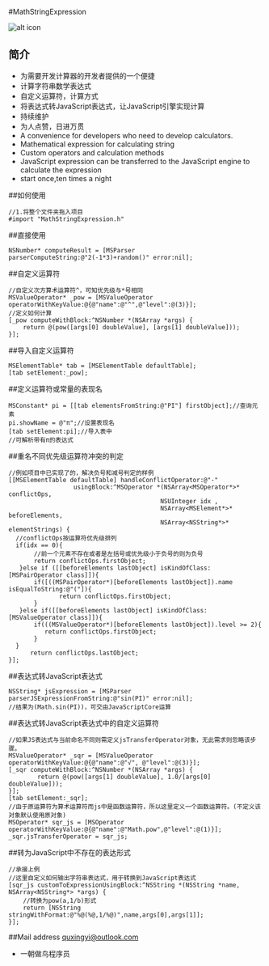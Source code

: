 #MathStringExpression

![alt icon](http://pic.sucaibar.com/pic/201306/22/dbd48ae401_96.png)

## 简介
* 为需要开发计算器的开发者提供的一个便捷
* 计算字符串数学表达式
* 自定义运算符，计算方式
* 将表达式转JavaScript表达式，让JavaScript引擎实现计算
* 持续维护
* 为人点赞，日进万贯
* A convenience for developers who need to develop calculators.
* Mathematical expression for calculating string
* Custom operators and calculation methods
* JavaScript expression can be transferred to the JavaScript engine to calculate the expression
* start once,ten times a night

##如何使用
```objc
//1.将整个文件夹拖入项目
#import "MathStringExpression.h"
```

##直接使用
```objc
NSNumber* computeResult = [MSParser parserComputeString:@"2(-1*3)+random()" error:nil];
```
##自定义运算符
```objc
//自定义次方算术运算符^，可知优先级与*号相同
MSValueOperator* _pow = [MSValueOperator operatorWithKeyValue:@{@"name":@"^",@"level":@(3)}];
//定义如何计算
[_pow computeWithBlock:^NSNumber *(NSArray *args) {
    return @(pow([args[0] doubleValue], [args[1] doubleValue]));
}];
```

##导入自定义运算符
```objc
MSElementTable* tab = [MSElementTable defaultTable];
[tab setElement:_pow];
```
##定义运算符或常量的表现名
```objc
MSConstant* pi = [[tab elementsFromString:@"PI"] firstObject];//查询元素
pi.showName = @"π";//设置表现名
[tab setElement:pi];//导入表中
//可解析带有π的表达式
```

##重名不同优先级运算符冲突的判定
```objc
//例如项目中已实现了的，解决负号和减号判定的样例
[[MSElementTable defaultTable] handleConflictOperator:@"-"
                  usingBlock:^MSOperator *(NSArray<MSOperator*>* conflictOps,
                                          NSUInteger idx ,
                                          NSArray<MSElement*>* beforeElements,
                                          NSArray<NSString*>* elementStrings) {
  //conflictOps按运算符优先级排列
  if(idx == 0){
       //前一个元素不存在或者是左括号或优先级小于负号的则为负号
       return conflictOps.firstObject;
   }else if ([[beforeElements lastObject] isKindOfClass:[MSPairOperator class]]){
       if([((MSPairOperator*)[beforeElements lastObject]).name isEqualToString:@"("]){
              return conflictOps.firstObject;
       }
   }else if([[beforeElements lastObject] isKindOfClass:[MSValueOperator class]]){
       if(((MSValueOperator*)[beforeElements lastObject]).level >= 2){
          return conflictOps.firstObject;
       }
  }
      return conflictOps.lastObject;
}];
```

##表达式转JavaScript表达式
```objc
NSString* jsExpression = [MSParser parserJSExpressionFromString:@"sin(PI)" error:nil];
//结果为(Math.sin(PI))，可交由JavaScriptCore运算
```

##表达式转JavaScript表达式中的自定义运算符
```objc
//如果JS表达式与当前命名不同则需定义jsTransferOperator对象，无此需求则忽略该步骤。
MSValueOperator* _sqr = [MSValueOperator operatorWithKeyValue:@{@"name":@"√", @"level":@(3)}];
[_sqr computeWithBlock:^NSNumber *(NSArray *args) {
        return @(pow([args[1] doubleValue], 1.0/[args[0] doubleValue]));
}];
[tab setElement:_sqr];
//由于原运算符为算术运算符而js中是函数运算符，所以这里定义一个函数运算符。(不定义该对象默认使用原对象)
MSOperator* sqr_js = [MSOperator operatorWithKeyValue:@{@"name":@"Math.pow",@"level":@(1)}];
_sqr.jsTransferOperator = sqr_js;
```

##转为JavaScript中不存在的表达形式
```objc
//承接上例
//这里自定义如何输出字符串表达式，用于转换到JavaScript表达式
[sqr_js customToExpressionUsingBlock:^NSString *(NSString *name, NSArray<NSString*> *args) {
    //转换为pow(a,1/b)形式
    return [NSString stringWithFormat:@"%@(%@,1/%@)",name,args[0],args[1]];
}];
```
##Mail address quxingyi@outlook.com
* 一朝做鸟程序员
